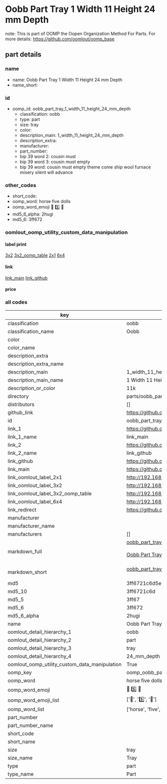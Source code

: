 # Oobb Part Tray 1 Width 11 Height 24 mm Depth  

note: This is part of OOMP the Oopen Organization Method For Parts. For more details: https://github.com/oomlout/oomp_base

##  part details
  







### name
* name: Oobb Part Tray 1 Width 11 Height 24 mm Depth
* name_short: 
### id
* oomp_id: oobb_part_tray_1_width_11_height_24_mm_depth
  * classification: oobb
  * type: part
  * size: tray
  * color: 
  * description_main: 1_width_11_height_24_mm_depth
  * description_extra: 
  * manufacturer: 
  * part_number: 
  * bip 39 word 2: cousin must
  * bip 39 word 3: cousin must empty
  * bip 39 word: cousin must empty theme come ship wool furnace misery silent will advance

### other_codes
* short_code: 
* oomp_word: horse five dolls
* oomp_word_emoji :horse: :five: :dolls:
* md5_6_alpha: 2hugi
* md5_6: 3ff672






### oomlout_oomp_utility_custom_data_manipulation
#### label print
[3x2](http://192.168.1.245:1112/?label=oomp%202hugi)
[3x2_oomp_table](http://192.168.1.108:1112/?label=oomp%202hugi)
[2x1](http://192.168.1.242:1112/?label=oomp%202hugi)
[6x4](http://192.168.1.55:1112/?label=oomp%202hugi)    

#### link

[link_main](https://github.com/oomlout/oomlout_oomp_version_1_messy/tree/main/parts/oobb_part_tray_1_width_11_height_24_mm_depth) [link_github](https://github.com/oomlout/oomlout_oomp_version_1_messy/tree/main/parts/oobb_part_tray_1_width_11_height_24_mm_depth)                             

#### price







### all codes 
| key | value |  
| --- | --- |  
| classification | oobb |  
| classification_name | Oobb |  
| color |  |  
| color_name |  |  
| description_extra |  |  
| description_extra_name |  |  
| description_main | 1_width_11_height_24_mm_depth |  
| description_main_name | 1 Width 11 Height 24 mm Depth |  
| description_or_color | 11k |  
| directory | parts/oobb_part_tray_1_width_11_height_24_mm_depth |  
| distributors | [] |  
| github_link | https://github.com/oomlout/oomlout_oomp_part_src/tree/main/parts/oobb_part_tray_1_width_11_height_24_mm_depth |  
| id | oobb_part_tray_1_width_11_height_24_mm_depth |  
| link_1 | https://github.com/oomlout/oomlout_oomp_version_1_messy/tree/main/parts/oobb_part_tray_1_width_11_height_24_mm_depth |  
| link_1_name | link_main |  
| link_2 | https://github.com/oomlout/oomlout_oomp_version_1_messy/tree/main/parts/oobb_part_tray_1_width_11_height_24_mm_depth |  
| link_2_name | link_github |  
| link_github | https://github.com/oomlout/oomlout_oomp_version_1_messy/tree/main/parts/oobb_part_tray_1_width_11_height_24_mm_depth |  
| link_main | https://github.com/oomlout/oomlout_oomp_version_1_messy/tree/main/parts/oobb_part_tray_1_width_11_height_24_mm_depth |  
| link_oomlout_label_2x1 | http://192.168.1.242:1112/?label=oomp%202hugi |  
| link_oomlout_label_3x2 | http://192.168.1.245:1112/?label=oomp%202hugi |  
| link_oomlout_label_3x2_oomp_table | http://192.168.1.108:1112/?label=oomp%202hugi |  
| link_oomlout_label_6x4 | http://192.168.1.55:1112/?label=oomp%202hugi |  
| link_redirect | https://github.com/oomlout/oomlout_oomp_version_1_messy/tree/main/parts/oobb_part_tray_1_width_11_height_24_mm_depth |  
| manufacturer |  |  
| manufacturer_name |  |  
| manufacturers | [] |  
| markdown_full | [oobb_part_tray_1_width_11_height_24_mm_depth](none)<br>[](none)<br>[Oobb Part Tray 1 Width 11 Height 24 Mm Depth](none)<br><br> |  
| markdown_short | [oobb_part_tray_1_width_11_height_24_mm_depth](none)<br><br> |  
| md5 | 3ff6721c6d5e5fab18170e009264818b |  
| md5_10 | 3ff6721c6d |  
| md5_5 | 3ff67 |  
| md5_6 | 3ff672 |  
| md5_6_alpha | 2hugi |  
| name | Oobb Part Tray 1 Width 11 Height 24 mm Depth |  
| oomlout_detail_hierarchy_1 | oobb |  
| oomlout_detail_hierarchy_2 | part |  
| oomlout_detail_hierarchy_3 | tray |  
| oomlout_detail_hierarchy_4 | 24_mm_depth |  
| oomlout_oomp_utility_custom_data_manipulation | True |  
| oomp_key | oomp_oobb_part_tray_1_width_11_height_24_mm_depth |  
| oomp_word | horse five dolls |  
| oomp_word_emoji | :horse: :five: :dolls: |  
| oomp_word_emoji_list | [':horse:', ':five:', ':dolls:'] |  
| oomp_word_list | ['horse', 'five', 'dolls'] |  
| part_number |  |  
| part_number_name |  |  
| short_code |  |  
| short_name |  |  
| size | tray |  
| size_name | Tray |  
| type | part |  
| type_name | Part |  
